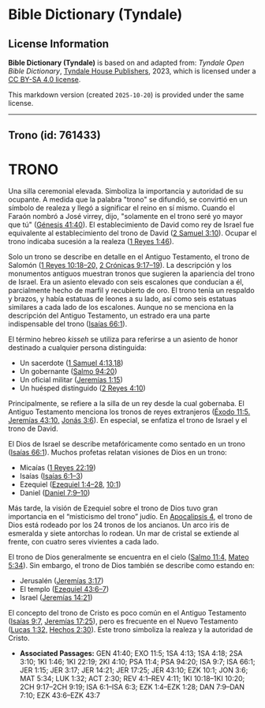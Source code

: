 # Bible Dictionary (Tyndale)

## License Information

**Bible Dictionary (Tyndale)** is based on and adapted from: _Tyndale Open Bible Dictionary_, [Tyndale House Publishers](https://tyndaleopenresources.com/), 2023, which is licensed under a [CC BY-SA 4.0 license](https://creativecommons.org/licenses/by-sa/4.0/legalcode.en).

This markdown version (created `2025-10-20`) is provided under the same license.



--------------------------------

## Trono (id: 761433)

TRONO
=====

Una silla ceremonial elevada. Simboliza la importancia y autoridad de su ocupante. A medida que la palabra "trono" se difundió, se convirtió en un símbolo de realeza y llegó a significar el reino en sí mismo. Cuando el Faraón nombró a José virrey, dijo, "solamente en el trono seré yo mayor que tú" ([Génesis 41:40](https://ref.ly/Gen41:40)). El establecimiento de David como rey de Israel fue equivalente al establecimiento del trono de David ([2 Samuel 3:10](https://ref.ly/2Sam3:10)). Ocupar el trono indicaba sucesión a la realeza ([1 Reyes 1:46](https://ref.ly/1Kgs1:46)).

Solo un trono se describe en detalle en el Antiguo Testamento, el trono de Salomón ([1 Reyes 10:18–20,](https://ref.ly/1Kgs10:18-1Kgs10:20) [2 Crónicas 9:17–19](https://ref.ly/2Chr9:17-2Chr9:19)). La descripción y los monumentos antiguos muestran tronos que sugieren la apariencia del trono de Israel. Era un asiento elevado con seis escalones que conducían a él, parcialmente hecho de marfil y recubierto de oro. El trono tenía un respaldo y brazos, y había estatuas de leones a su lado, así como seis estatuas similares a cada lado de los escalones. Aunque no se menciona en la descripción del Antiguo Testamento, un estrado era una parte indispensable del trono ([Isaías 66:1](https://ref.ly/Isa66:1)).

El término hebreo *kisseh* se utiliza para referirse a un asiento de honor destinado a cualquier persona distinguida:

* Un sacerdote ([1 Samuel 4:13,18](https://ref.ly/1Sam4:13))
* Un gobernante ([Salmo 94:20](https://ref.ly/Ps94:20))
* Un oficial militar ([Jeremías 1:15](https://ref.ly/Jer1:15))
* Un huésped distinguido ([2 Reyes 4:10](https://ref.ly/2Kgs4:10))

Principalmente, se refiere a la silla de un rey desde la cual gobernaba. El Antiguo Testamento menciona los tronos de reyes extranjeros ([Éxodo 11:5\.](https://ref.ly/Exod11:5) [Jeremías 43:10,](https://ref.ly/Jer43:10) [Jonás 3:6](https://ref.ly/Jonah3:6)). En especial, se enfatiza el trono de Israel y el trono de David.

El Dios de Israel se describe metafóricamente como sentado en un trono ([Isaías 66:1](https://ref.ly/Isa66:1)). Muchos profetas relatan visiones de Dios en un trono:

* Micaías ([1 Reyes 22:19](https://ref.ly/1Kgs22:19))
* Isaías ([Isaías 6:1–3](https://ref.ly/Isa6:1-Isa6:3))
* Ezequiel ([Ezequiel 1:4–28,](https://ref.ly/Ezek1:4-Ezek1:28) [10:1](https://ref.ly/Ezek10:1))
* Daniel ([Daniel 7:9–10](https://ref.ly/Dan7:9-Dan7:10))

Más tarde, la visión de Ezequiel sobre el trono de Dios tuvo gran importancia en el “misticismo del trono” judío. En [Apocalipsis 4](https://ref.ly/Rev4:1-Rev4:11), el trono de Dios está rodeado por los 24 tronos de los ancianos. Un arco iris de esmeralda y siete antorchas lo rodean. Un mar de cristal se extiende al frente, con cuatro seres vivientes a cada lado.

El trono de Dios generalmente se encuentra en el cielo ([Salmo 11:4,](https://ref.ly/Ps11:4) [Mateo 5:34](https://ref.ly/Matt5:34)). Sin embargo, el trono de Dios también se describe como estando en:

* Jerusalén ([Jeremías 3:17](https://ref.ly/Jer3:17))
* El templo ([Ezequiel 43:6–7](https://ref.ly/Ezek43:6-Ezek43:7))
* Israel ([Jeremías 14:21](https://ref.ly/Jer14:21))

El concepto del trono de Cristo es poco común en el Antiguo Testamento ([Isaías 9:7,](https://ref.ly/Isa9:7) [Jeremías 17:25](https://ref.ly/Jer17:25)), pero es frecuente en el Nuevo Testamento ([Lucas 1:32,](https://ref.ly/Luke1:32) [Hechos 2:30](https://ref.ly/Acts2:30)). Este trono simboliza la realeza y la autoridad de Cristo.

* **Associated Passages:** GEN 41:40; EXO 11:5; 1SA 4:13; 1SA 4:18; 2SA 3:10; 1KI 1:46; 1KI 22:19; 2KI 4:10; PSA 11:4; PSA 94:20; ISA 9:7; ISA 66:1; JER 1:15; JER 3:17; JER 14:21; JER 17:25; JER 43:10; EZK 10:1; JON 3:6; MAT 5:34; LUK 1:32; ACT 2:30; REV 4:1–REV 4:11; 1KI 10:18–1KI 10:20; 2CH 9:17–2CH 9:19; ISA 6:1–ISA 6:3; EZK 1:4–EZK 1:28; DAN 7:9–DAN 7:10; EZK 43:6–EZK 43:7

